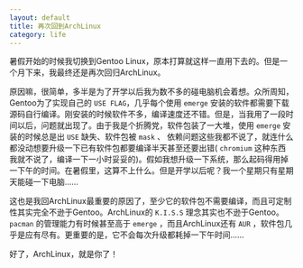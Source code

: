 ```yaml
---
layout: default
title: 再次回到ArchLinux
category: life
---
```

暑假开始的时候我切换到Gentoo Linux，原本打算就这样一直用下去的。但是一个月下来，我最终还是再次回归ArchLinux。

原因嘛，很简单，多半是为了开学以后我为数不多的碰电脑机会着想。众所周知，Gentoo为了实现自己的 `USE FLAG`，几乎每个使用 `emerge` 安装的软件都需要下载源码自行编译。刚安装的时候软件不多，编译速度还不错。但是，当我用了一段时间以后，问题就出现了。由于我是个折腾党，软件包装了一大堆，使用 `emerge` 安装的时候总是出 `USE` 缺失、软件包被 `mask` 、 依赖问题这些我都不说了，就连什么都没动想要升级一下已有软件包都要编译半天甚至还要出错( `chromium` 这种东西我就不说了，编译一下一小时妥妥的)。假如我想升级一下系统，那么起码得用掉一下午的时间。在暑假里，这算不上什么。但是开学以后呢？我一个星期只有星期天能碰一下电脑……

这也是我回ArchLinux最重要的原因了，至少它的软件包不需要编译，而且可定制性其实完全不逊于Gentoo。ArchLinux的 `K.I.S.S` 理念其实也不逊于Gentoo。 `pacman` 的管理能力有时候甚至高于 `emerge` ，而且ArchLinux还有 `AUR` ，软件包几乎是应有尽有。更重要的是，它不会每次升级都耗掉一下午时间……

好了，ArchLinux，就是你了！
